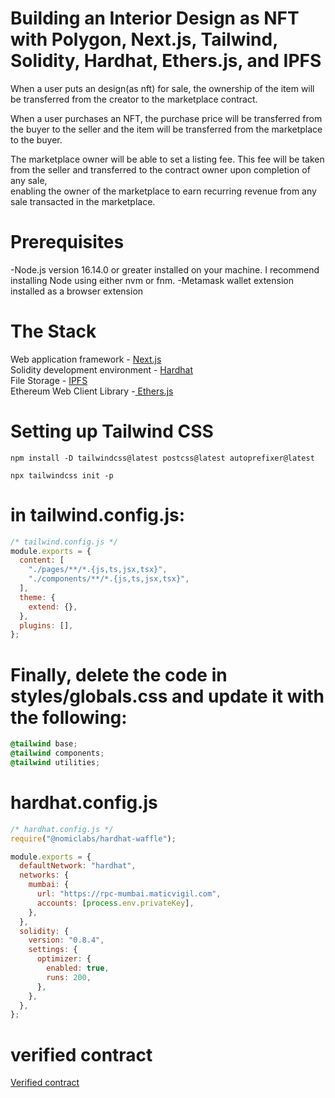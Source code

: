 <!-- @format -->

# Building an Interior Design as NFT with Polygon, Next.js, Tailwind, Solidity, Hardhat, Ethers.js, and IPFS

When a user puts an design(as nft) for sale, the ownership of the item will be transferred from the creator to the marketplace contract.<br />

When a user purchases an NFT, the purchase price will be transferred from the buyer to the seller and the item will be transferred from the marketplace to the buyer.<br />

The marketplace owner will be able to set a listing fee. This fee will be taken from the seller and transferred to the contract owner upon completion of any sale,<br /> enabling the owner of the marketplace to earn recurring revenue from any sale transacted in the marketplace.

# Prerequisites

-Node.js version 16.14.0 or greater installed on your machine. I recommend installing Node using either nvm or fnm.
-Metamask wallet extension installed as a browser extension

# The Stack

Web application framework - [Next.js](https://nextjs.org/) <br />
Solidity development environment - [Hardhat](https://hardhat.org/) <br />
File Storage - [IPFS](https://nft.storage/) <br />
Ethereum Web Client Library -[ Ethers.js](https://docs.ethers.io/v5/) <br />

# Setting up Tailwind CSS

```shell
npm install -D tailwindcss@latest postcss@latest autoprefixer@latest

npx tailwindcss init -p

```

# in tailwind.config.js:

```js
/* tailwind.config.js */
module.exports = {
  content: [
    "./pages/**/*.{js,ts,jsx,tsx}",
    "./components/**/*.{js,ts,jsx,tsx}",
  ],
  theme: {
    extend: {},
  },
  plugins: [],
};
```

# Finally, delete the code in styles/globals.css and update it with the following:

```css
@tailwind base;
@tailwind components;
@tailwind utilities;
```

# hardhat.config.js

```js
/* hardhat.config.js */
require("@nomiclabs/hardhat-waffle");

module.exports = {
  defaultNetwork: "hardhat",
  networks: {
    mumbai: {
      url: "https://rpc-mumbai.maticvigil.com",
      accounts: [process.env.privateKey],
    },
  },
  solidity: {
    version: "0.8.4",
    settings: {
      optimizer: {
        enabled: true,
        runs: 200,
      },
    },
  },
};
```

# verified contract

[Verified contract](https://mumbai.polygonscan.com/address/0x9c94B22944c65467E160bdD4726B85253E357798#code)

